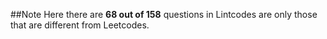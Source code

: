 ##Note
Here there are **68 out of 158** questions in Lintcodes are only those that are different from Leetcodes.